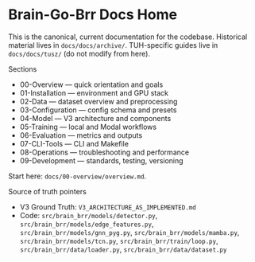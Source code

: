 # Brain-Go-Brr Docs Home

This is the canonical, current documentation for the codebase. Historical material lives in `docs/docs/archive/`. TUH-specific guides live in `docs/docs/tusz/` (do not modify from here).

Sections

- 00-Overview — quick orientation and goals
- 01-Installation — environment and GPU stack
- 02-Data — dataset overview and preprocessing
- 03-Configuration — config schema and presets
- 04-Model — V3 architecture and components
- 05-Training — local and Modal workflows
- 06-Evaluation — metrics and outputs
- 07-CLI-Tools — CLI and Makefile
- 08-Operations — troubleshooting and performance
- 09-Development — standards, testing, versioning

Start here: `docs/00-overview/overview.md`.

Source of truth pointers

- V3 Ground Truth: `V3_ARCHITECTURE_AS_IMPLEMENTED.md`
- Code: `src/brain_brr/models/detector.py`, `src/brain_brr/models/edge_features.py`, `src/brain_brr/models/gnn_pyg.py`, `src/brain_brr/models/mamba.py`, `src/brain_brr/models/tcn.py`, `src/brain_brr/train/loop.py`, `src/brain_brr/data/loader.py`, `src/brain_brr/data/dataset.py`
